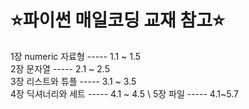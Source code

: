 # ⭐파이썬 매일코딩 교재 참고⭐

1장 numeric 자료형  ----- 1.1 ~ 1.5 \
2장 문자열          ----- 2.1 ~ 2.5 \
3장 리스트와 튜플   ----- 3.1 ~ 3.5 \
4장 딕셔너리와 세트 ----- 4.1 ~ 4.5 \ 
5장 파일 ----- 4.1~5.7
